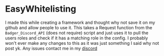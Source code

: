 # EasyWhitelisting

I made this while creating a framework and thought why not save it on my github and allow people to use it. 
This takes a Request function from the `Badger_Discord_API` (does not require) script and just uses it to pull the users roles and check if it has a matching role in the config. I probably won't ever make any changes to this as it was just something I said why not post yk. Any issues contact me in my [discord](https://discord.gg/DUVx2wHTV8)
